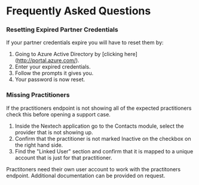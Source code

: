 # Frequently Asked Questions #


### Resetting Expired Partner Credentials ###
If your partner credentials expire you will have to reset them by:

1. Going to Azure Active Directory by [clicking here] (http://portal.azure.com/).
2. Enter your expired credentials.
3. Follow the prompts it gives you.
4. Your password is now reset.

### Missing Practitioners ###
If the practitioners endpoint is not showing all of the expected practitioners check this before opening a support case.

1. Inside the Nextech application go to the Contacts module, select the provider that is not showing up.
2. Confirm that the practitioner is not marked Inactive on the checkbox on the right hand side.
3. Find the "Linked User" section and confirm that it is mapped to a unique account that is just for that practitioner.

Practitoners need their own user account to work with the practitoners endpoint.
Additional documentation can be provided on request.
